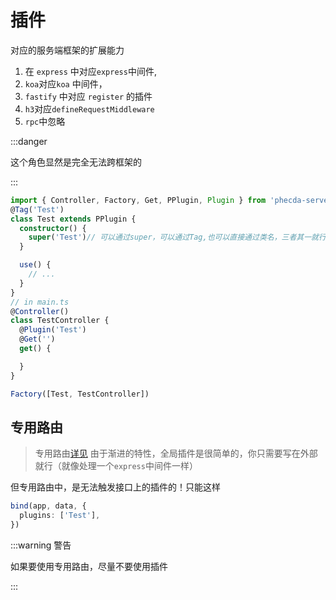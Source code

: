 # 插件

对应的服务端框架的扩展能力

1. 在 `express` 中对应`express`中间件,
2. `koa`对应`koa` 中间件，
3. `fastify` 中对应 `register` 的插件
4. `h3`对应`defineRequestMiddleware`
5. `rpc`中忽略

:::danger

 这个角色显然是完全无法跨框架的

:::



```ts
import { Controller, Factory, Get, PPlugin, Plugin } from 'phecda-server'
@Tag('Test')
class Test extends PPlugin {
  constructor() {
    super('Test')// 可以通过super，可以通过Tag,也可以直接通过类名，三者其一就行
  }

  use() {
    // ...
  }
}
// in main.ts
@Controller()
class TestController {
  @Plugin('Test')
  @Get('')
  get() {

  }
}

Factory([Test, TestController])
```

## 专用路由
> 专用路由[详见](../route.md)
由于渐进的特性，全局插件是很简单的，你只需要写在外部就行（就像处理一个`express`中间件一样）

但专用路由中，是无法触发接口上的插件的！只能这样
```ts
bind(app, data, {
  plugins: ['Test'],
})
```

:::warning 警告

如果要使用专用路由，尽量不要使用插件

:::
